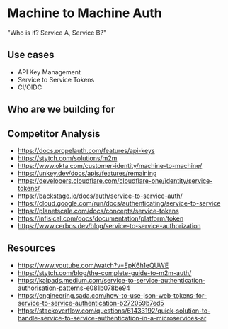 # Machine to Machine Auth

"Who is it? Service A, Service B?"

## Use cases

- API Key Management
- Service to Service Tokens
- CI/OIDC

## Who are we building for

## Competitor Analysis

- https://docs.propelauth.com/features/api-keys
- https://stytch.com/solutions/m2m
- https://www.okta.com/customer-identity/machine-to-machine/
- https://unkey.dev/docs/apis/features/remaining
- https://developers.cloudflare.com/cloudflare-one/identity/service-tokens/
- https://backstage.io/docs/auth/service-to-service-auth/
- https://cloud.google.com/run/docs/authenticating/service-to-service
- https://planetscale.com/docs/concepts/service-tokens
- https://infisical.com/docs/documentation/platform/token
- https://www.cerbos.dev/blog/service-to-service-authorization

## Resources
- https://www.youtube.com/watch?v=EpK6h1eQUWE
- https://stytch.com/blog/the-complete-guide-to-m2m-auth/
- https://kalpads.medium.com/service-to-service-authentication-authorisation-patterns-e081b078be94
- https://engineering.sada.com/how-to-use-json-web-tokens-for-service-to-service-authentication-b272059b7ed5
- https://stackoverflow.com/questions/61433192/quick-solution-to-handle-service-to-service-authentication-in-a-microservices-ar
